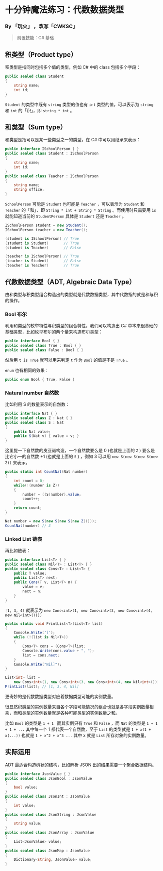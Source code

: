 # 十分钟魔法练习：代数数据类型

### By 「玩火」 ，改写「CWKSC」

> 前置技能：C# 基础

## 积类型（Product type）

积类型是指同时包括多个值的类型，例如 C# 中的 class 包括多个字段：


```csharp
public sealed class Student
{
    string name;
    int id;
}
```

 `Student` 的类型中既有 `string` 类型的值也有 `int` 类型的值，可以表示为 `string` 和 `int` 的「积」，即 `string * int` 。

## 和类型（Sum type）

和类型是指可以是某一些类型之一的类型，在 C# 中可以用继承来表示：

```csharp
public interface ISchoolPerson { }
public sealed class Student : ISchoolPerson
{
    string name;
    int id;
}
public sealed class Teacher : ISchoolPerson
{
    string name;
    string office;
}
```

`SchoolPerson` 可能是 `Student` 也可能是 `Teacher` ，可以表示为 `Student` 和 `Teacher` 的「和」，即 `String * int + String * String` 。而使用时只需要用 `is` 就能知道当前的 `StudentPerson` 具体是 `Student` 还是 `Teacher` 。

```csharp
ISchoolPerson student = new Student();
ISchoolPerson teacher = new Teacher();

(student is ISchoolPerson) // True
(student is Student)       // True
(student is Teacher)       // False

(teacher is ISchoolPerson) // True
(teacher is Student)       // False
(teacher is Teacher)       // True
```

## 代数数据类型（ADT, Algebraic Data Type）

由和类型与积类型组合构造出的类型就是代数数据类型，其中代数指的就是和与积的操作。

### Bool 布尔 

利用和类型的枚举特性与积类型的组合特性，我们可以构造出 C# 中本来很基础的基础类型，比如枚举布尔的两个量来构造布尔类型：

```csharp
public interface Bool { }
public sealed class True : Bool { }
public sealed class False : Bool { }
```

然后用 `t is True` 就可以用来判定 `t` 作为 `Bool` 的值是不是 `True` 。

`enum` 也有相同的效果：

```csharp
public enum Bool { True, False }
```

### Natural number 自然数

比如利用 S 的数量表示的自然数：

```csharp
public interface Nat { }
public sealed class Z : Nat { }
public sealed class S : Nat
{
    public Nat value;
    public S(Nat v) { value = v; }
}
```

这里提一下自然数的皮亚诺构造，一个自然数要么是 0 (也就是上面的 `Z` ) 要么是比它小一的自然数 +1 (也就是上面的 `S` ) ，例如 3 可以用 `new S(new S(new S(new Z))` 来表示。

```csharp
public static int CountNat(Nat number)
{
    int count = 0;
    while(!(number is Z))
    {
        number = ((S)number).value;
        count++;
    }
    return count;
}

Nat number = new S(new S(new S(new Z())));
CountNat(number) // 3
```

### Linked List 链表

再比如链表：

```csharp
public interface List<T> { }
public sealed class Nil<T> : List<T> { }
public sealed class Cons<T> : List<T> {
    public T value;
    public List<T> next;
    public Cons(T v, List<T> n) {
        value = v;
        next = n;
    }
}
```

`[1, 3, 4]` 就表示为 `new Cons<int>(1, new Cons<int>(3, new Cons<int>(4, new Nil<int>())))`

```csharp
public static void PrintList<T>(List<T> list)
{
    Console.Write('[');
    while (!(list is Nil<T>))
    {
        Cons<T> cons = (Cons<T>)list;
        Console.Write(cons.value + ", ");
        list = cons.next;
    }
    Console.Write("Nil]");
}

List<int> list = 
    new Cons<int>(1, new Cons<int>(3, new Cons<int>(4, new Nil<int>())));
PrintList(list); // [1, 3, 4, Nil]
```

更奇妙的是代数数据类型对应着数据类型可能的实例数量。

很显然积类型的实例数量来自各个字段可能情况的组合也就是各字段实例数量相乘，而和类型的实例数量就是各种可能类型的实例数量之和。

比如 `Bool` 的类型是 `1 + 1 ` 而其实例只有 `True` 和 `False` ，而 `Nat` 的类型是 `1 + 1 + 1 + ...` 其中每一个 1 都代表一个自然数，至于 `List` 的类型就是 `1 + x(1 + x(...))` 也就是 `1 + x^2 + x^3 ...` 其中 x 就是 `List` 所存对象的实例数量。

## 实际运用

ADT 最适合构造树状的结构，比如解析 JSON 出的结果需要一个聚合数据结构。

```csharp
public interface JsonValue { }
public sealed class JsonBool : JsonValue
{
    bool value;
}
public sealed class JsonInt : JsonValue
{
    int value;
}
public sealed class JsonString : JsonValue
{
    string value;
}
public sealed class JsonArray : JsonValue
{
    List<JsonValue> value;
}
public sealed class JsonMap : JsonValue
{
    Dictionary<string, JsonValue> value;
}
```
